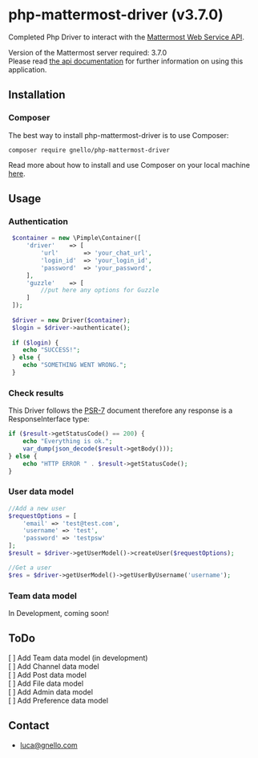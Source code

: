 # php-mattermost-driver (v3.7.0)

Completed Php Driver to interact with the [Mattermost Web Service API][4].

Version of the Mattermost server required: 3.7.0  
Please read [the api documentation][1] for further information on using this application.

## Installation
### Composer
The best way to install php-mattermost-driver is to use Composer:

```
composer require gnello/php-mattermost-driver
```

Read more about how to install and use Composer on your local machine [here][3].

## Usage
### Authentication

```php
 $container = new \Pimple\Container([
     'driver'    => [
         'url'       => 'your_chat_url',
         'login_id'  => 'your_login_id',
         'password'  => 'your_password',
     ],
     'guzzle'    => [
         //put here any options for Guzzle
     ]
 ]);
 
 $driver = new Driver($container);
 $login = $driver->authenticate();
 
 if ($login) {
    echo "SUCCESS!";
 } else {
    echo "SOMETHING WENT WRONG.";
 }
 ```

### Check results
This Driver follows the [PSR-7][2] document therefore any response is a ResponseInterface type:

```php
if ($result->getStatusCode() == 200) {
    echo "Everything is ok.";
    var_dump(json_decode($result->getBody()));
} else {
    echo "HTTP ERROR " . $result->getStatusCode();
}

```
### User data model
```php
//Add a new user
$requestOptions = [
    'email' => 'test@test.com', 
    'username' => 'test', 
    'password' => 'testpsw'
];
$result = $driver->getUserModel()->createUser($requestOptions);

//Get a user
$res = $driver->getUserModel()->getUserByUsername('username');
```

### Team data model
In Development, coming soon!

## ToDo
[ ] Add Team data model (in development)  
[ ] Add Channel data model  
[ ] Add Post data model  
[ ] Add File data model  
[ ] Add Admin data model  
[ ] Add Preference data model

## Contact
- luca@gnello.com

[1]: https://api.mattermost.com/
[2]: http://www.php-fig.org/psr/psr-7/
[3]: https://getcomposer.org/doc/00-intro.md#installation-linux-unix-osx
[4]: https://about.mattermost.com/
